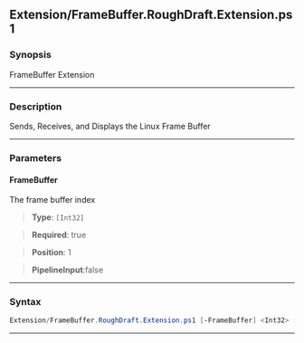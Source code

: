 
Extension/FrameBuffer.RoughDraft.Extension.ps1
----------------------------------------------
### Synopsis
FrameBuffer Extension

---
### Description

Sends, Receives, and Displays the Linux Frame Buffer

---
### Parameters
#### **FrameBuffer**

The frame buffer index



> **Type**: ```[Int32]```

> **Required**: true

> **Position**: 1

> **PipelineInput**:false



---
### Syntax
```PowerShell
Extension/FrameBuffer.RoughDraft.Extension.ps1 [-FrameBuffer] <Int32> [<CommonParameters>]
```
---



